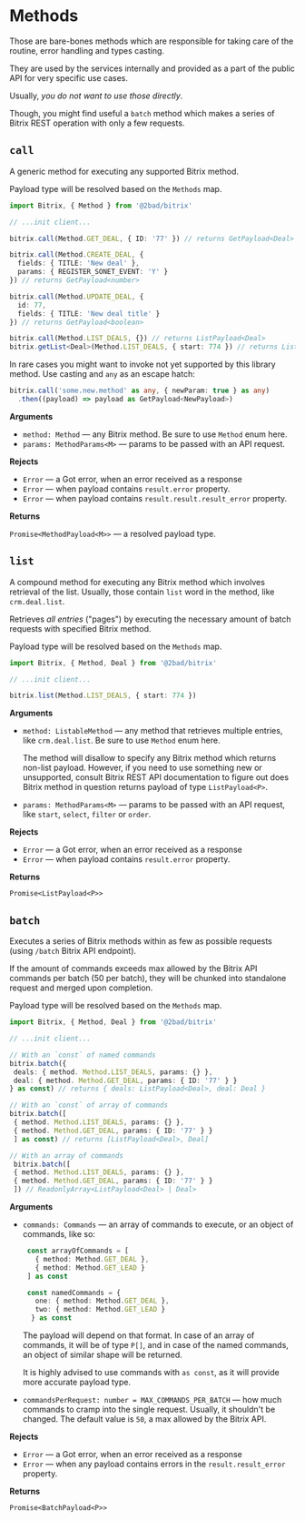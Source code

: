 # Methods

Those are bare-bones methods which are responsible for taking care of the routine, error handling and types casting.

They are used by the services internally and provided as a part of the public API for very specific use cases.

Usually, _you do not want to use those directly_.

Though, you might find useful a `batch` method which makes a series of Bitrix REST operation with only a few requests.

## `call`

A generic method for executing any supported Bitrix method.

Payload type will be resolved based on the `Methods` map.

```ts
import Bitrix, { Method } from '@2bad/bitrix'

// ...init client...

bitrix.call(Method.GET_DEAL, { ID: '77' }) // returns GetPayload<Deal>

bitrix.call(Method.CREATE_DEAL, {
  fields: { TITLE: 'New deal' },
  params: { REGISTER_SONET_EVENT: 'Y' }
}) // returns GetPayload<number>

bitrix.call(Method.UPDATE_DEAL, {
  id: 77,
  fields: { TITLE: 'New deal title' }
}) // returns GetPayload<boolean>

bitrix.call(Method.LIST_DEALS, {}) // returns ListPayload<Deal>
bitrix.getList<Deal>(Method.LIST_DEALS, { start: 774 }) // returns ListPayload<Deal>
```

In rare cases you might want to invoke not yet supported by this library method. Use casting and `any` as an escape hatch:

```ts
bitrix.call('some.new.method' as any, { newParam: true } as any)
  .then((payload) => payload as GetPayload<NewPayload>)
```

**Arguments**

* `method: Method` — any Bitrix method. Be sure to use `Method` enum here.
* `params: MethodParams<M>` — params to be passed with an API request.

**Rejects**

* `Error` — a Got error, when an error received as a response
* `Error` — when payload contains `result.error` property.
* `Error` — when payload contains `result.result.result_error` property.

**Returns**

`Promise<MethodPayload<M>>` — a resolved payload type.

## `list`

A compound method for executing any Bitrix method which involves retrieval of the list. Usually, those contain `list` word in the method, like `crm.deal.list`.

Retrieves _all entries_ ("pages") by executing the necessary amount of batch requests with specified Bitrix method.

Payload type will be resolved based on the `Methods` map.

```ts
import Bitrix, { Method, Deal } from '@2bad/bitrix'

// ...init client...

bitrix.list(Method.LIST_DEALS, { start: 774 })
```

**Arguments**

* `method: ListableMethod` — any method that retrieves multiple entries, like `crm.deal.list`. Be sure to use `Method` enum here.

   The method will disallow to specify any Bitrix method which returns non-list payload. However, if you need to use something new or unsupported, consult Bitrix REST API documentation to figure out does Bitrix method in question returns payload of type `ListPayload<P>`.

* `params: MethodParams<M>` — params to be passed with an API request, like `start`, `select`, `filter` or `order`.

**Rejects**

* `Error` — a Got error, when an error received as a response
* `Error` — when payload contains `result.error` property.

**Returns**

`Promise<ListPayload<P>>`

## `batch`

Executes a series of Bitrix methods within as few as possible requests (using `/batch` Bitrix API endpoint).

If the amount of commands exceeds max allowed by the Bitrix API commands per batch (50 per batch), they will be chunked into standalone request and merged upon completion.

Payload type will be resolved based on the `Methods` map.

```ts
import Bitrix, { Method, Deal } from '@2bad/bitrix'

// ...init client...

// With an `const` of named commands
bitrix.batch({
 deals: { method. Method.LIST_DEALS, params: {} },
 deal: { method. Method.GET_DEAL, params: { ID: '77' } }
} as const) // returns { deals: ListPayload<Deal>, deal: Deal }

// With an `const` of array of commands
bitrix.batch([
 { method. Method.LIST_DEALS, params: {} },
 { method. Method.GET_DEAL, params: { ID: '77' } }
 ] as const) // returns [ListPayload<Deal>, Deal]

// With an array of commands
 bitrix.batch([
 { method. Method.LIST_DEALS, params: {} },
 { method. Method.GET_DEAL, params: { ID: '77' } }
 ]) // ReadonlyArray<ListPayload<Deal> | Deal>
```

**Arguments**

* `commands: Commands` — an array of commands to execute, or an object of commands, like so:

   ```ts
    const arrayOfCommands = [
      { method: Method.GET_DEAL },
      { method: Method.GET_LEAD }
    ] as const

    const namedCommands = {
      one: { method: Method.GET_DEAL },
      two: { method: Method.GET_LEAD }
     } as const
   ```

   The payload will depend on that format. In case of an array of commands, it will be of type `P[]`, and in case of the named commands, an object of similar shape will be returned.

   It is highly advised to use commands with `as const`, as it will provide more accurate payload type.

* `commandsPerRequest: number = MAX_COMMANDS_PER_BATCH` — how much commands to cramp into the single request. Usually, it shouldn't be changed. The default value is `50`, a max allowed by the Bitrix API.

**Rejects**

* `Error` — a Got error, when an error received as a response
* `Error` — when any payload contains errors in the `result.result_error` property.

**Returns**

`Promise<BatchPayload<P>>`
